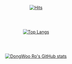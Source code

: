 <div align="center">  
  
[![Hits](https://hits.seeyoufarm.com/api/count/incr/badge.svg?url=https%3A%2F%2Fgithub.com%2Fdwro0121&count_bg=%237CD963&title_bg=%23606060&icon=&icon_color=%23D2C1C1&title=Profile+Views&edge_flat=true)](github.com/dwro0121) 

  <br>
  <br>
  
[![Top Langs](https://github-readme-stats.vercel.app/api/top-langs/?username=dwro0121&layout=compact&theme=dracula)](github.com/dwro0121) 
 
  <br>
  <br>
  
[![DongWoo Ro's GitHub stats](https://github-readme-stats.vercel.app/api?username=dwro0121&show_icons=true&theme=dracula&hide=issues,prs)](github.com/dwro0121) 

</div>
